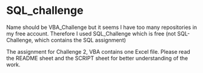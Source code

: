 # SQL_challenge

Name should be VBA_Challenge but it seems I have too many repositories in my free account.
Therefore I used SQL_Challenge which is free (not SQL-Challenge, which contains the SQL assignment)

The assignment for Challenge 2, VBA contains one Excel file.
Please read the README sheet and the SCRIPT sheet for better understanding of the work.
